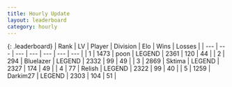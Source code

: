 ```yaml
---
title: Hourly Update
layout: leaderboard
category: hourly
---
```


{: .leaderboard}
| Rank | LV | Player | Division | Elo | Wins | Losses |
| --- | --- | --- | --- | --- | --- | --- |
| <span data-change="0">1</span> | 1473 | <span title="ID: 540690">poon</span> | LEGEND | <span data-change="0">2361</span> | <span data-change="0">120</span> | <span data-change="0">44</span> |
| <span data-change="0">2</span> | 294 | <span title="ID: 221994">Bluelazer</span> | LEGEND | <span data-change="0">2332</span> | <span data-change="0">99</span> | <span data-change="0">49</span> |
| <span data-change="0">3</span> | 2869 | <span title="ID: 353063">Sktima</span> | LEGEND | <span data-change="0">2327</span> | <span data-change="0">174</span> | <span data-change="0">49</span> |
| <span data-change="0">4</span> | 77 | <span title="ID: 758005">Relish</span> | LEGEND | <span data-change="0">2322</span> | <span data-change="0">99</span> | <span data-change="0">40</span> |
| <span data-change="3">5</span> | 1259 | <span title="ID: 694036">Darkim27</span> | LEGEND | <span data-change="7">2303</span> | <span data-change="1">104</span> | <span data-change="0">51</span> |